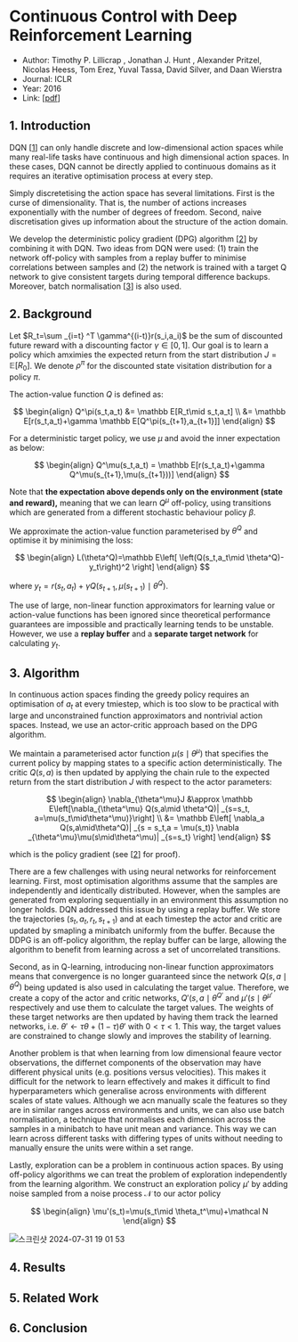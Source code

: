 # Continuous Control with Deep Reinforcement Learning
- Author: Timothy P. Lillicrap , Jonathan J. Hunt , Alexander Pritzel, Nicolas Heess, Tom Erez, Yuval Tassa, David Silver, and Daan Wierstra
- Journal: ICLR
- Year: 2016
- Link: [[pdf](https://arxiv.org/pdf/1509.02971)]

## 1. Introduction

DQN [[1](https://arxiv.org/pdf/1312.5602)] can only handle discrete and low-dimensional action spaces while many real-life tasks have continuous and high dimensional action spaces. In these cases, DQN cannot be directly applied to continuous domains as it requires an iterative optimisation process at every step.

Simply discretetising the action space has several limitations. First is the curse of dimensionality. That is, the number of actions increases exponentially with the number of degrees of freedom. Second, naive discretisation gives up information about the structure of the action domain.

We develop the deterministic policy gradient (DPG) algorithm [[2](https://proceedings.mlr.press/v32/silver14.pdf)] by combining it with DQN. Two ideas from DQN were used: (1) train the network off-policy with samples from a replay buffer to minimise correlations between samples and (2) the network is trained with a target Q network to give consistent targets during temporal difference backups. Moreover, batch normalisation [[3](https://arxiv.org/pdf/1502.03167)] is also used.

## 2. Background

Let $R_t=\sum _{i=t} ^T \gamma^{(i-t)}r(s_i,a_i)$ be the sum of discounted future reward with a discounting factor $\gamma\in[0,1]$. Our goal is to learn a policy which amximies the expected return from the start distribution $J=\mathbb E[R_0]$. We denote $\rho^\pi$ for the discounted state visitation distribution for a policy $\pi$.

The action-value function $Q$ is defined as:

$$
\begin{align}
Q^\pi(s_t,a_t) 
&= \mathbb E[R_t\mid s_t,a_t]
\\
&= \mathbb E[r(s_t,a_t)+\gamma \mathbb E[Q^\pi(s_{t+1},a_{t+1}]]
\end{align}
$$

For a deterministic target policy, we use $\mu$ and avoid the inner expectation as below:

$$
\begin{align}
Q^\mu(s_t,a_t) = \mathbb E[r(s_t,a_t)+\gamma Q^\mu(s_{t+1},\mu(s_{t+1}))]
\end{align}
$$

Note that **the expectation above depends only on the environment (state and reward),** meaning that we can learn $Q^\mu$ off-policy, using transitions which are generated from a different stochastic behaviour policy $\beta$.

We approximate the action-value function parameterised by $\theta^Q$ and optimise it by minimising the loss:

$$
\begin{align}
L(\theta^Q)=\mathbb E\left[ \left(Q(s_t,a_t\mid \theta^Q)-y_t\right)^2 \right]
\end{align}
$$

where $y_t=r(s_t,a_t)+\gamma Q(s_{t+1},\mu(s_{t+1})\mid \theta^Q)$.

The use of large, non-linear function approximators for learning value or action-value functions has been ignored since theoretical performance guarantees are impossible and practically learning tends to be unstable. However, we use a **replay buffer** and a **separate target network** for calculating $y_t$.

## 3. Algorithm

In continuous action spaces finding the greedy policy requires an optimisation of $a_t$ at every tmiestep, which is too slow to be practical with large and unconstrained function approximators and nontrivial action spaces. Instead, we use an actor-critic approach based on the DPG algorithm. 

We maintain a parameterised actor function $\mu(s\mid \theta^\mu)$ that specifies the current policy by mapping states to a specific action deterministically. The critic $Q(s,a)$ is then updated by applying the chain rule to the expected return from the start distribution $J$ with respect to the actor parameters:

$$
\begin{align}
\nabla_{\theta^\mu}J
&\approx \mathbb E\left[\nabla_{\theta^\mu} Q(s,a\mid \theta^Q)| _{s=s_t, a=\mu(s_t\mid\theta^\mu)}\right]
\\
&= \mathbb E\left[ \nabla_a Q(s,a\mid\theta^Q)| _{s = s_t,a = \mu(s_t)} \nabla _{\theta^\mu}\mu(s\mid\theta^\mu)| _{s=s_t} \right]
\end{align}
$$

which is the policy gradient (see [[2](https://proceedings.mlr.press/v32/silver14.pdf)] for proof).

There are a few challenges with using neural networks for reinforcement learning. First, most optimisation algorithms assume that the samples are independently and identically distributed. However, when the samples are generated from exploring sequentially in an environment this assumption no longer holds. DQN addressed this issue by using a replay buffer. We store the trajectories $(s_t,a_t,r_t,s_{t+1})$ and at each timestep the actor and critic are updated by smapling a minibatch uniformly from the buffer. Because the DDPG is an off-policy algorithm, the replay buffer can be large, allowing the algorithm to benefit from learning across a set of uncorrelated transitions.

Second, as in Q-learning, introducing non-linear function approximators means that convergence is no longer guaranteed since the network $Q(s,a\mid \theta^Q)$ being updated is also used in calculating the target value. Therefore, we create a copy of the actor and critic networks, $Q'(s,a\mid \theta^{Q'}$ and $\mu'(s\mid \theta^{\mu'}$ respectively and use them to calculate the target values. The weights of these target networks are then updated by having them track the learned networks, i.e. $\theta'\leftarrow \tau\theta+(1-\tau)\theta'$ with $0<\tau<1$. This way, the target values are constrained to change slowly and improves the stability of learning. 

Another problem is that when learning from low dimensional feaure vector observations, the differnet components of the observation may have different physical units (e.g. positions versus velocities). This makes it difficult for the network to learn effectively and makes it difficult to find hyperparameters which generalise across environments with different scales of state values. Although we acn manually scale the features so they are in similar ranges across environments and units, we can also use batch normalisation, a technique that normalises each dimension across the samples in a minibatch to have unit mean and variance. This way we can learn across different tasks with differing types of units without needing to manually ensure the units were within a set range.

Lastly, exploration can be a problem in continuous action spaces. By using off-policy algorithms we can treat the problem of exploration independently from the learning algorithm. We construct an exploration policy $\mu'$ by adding noise sampled from a noise process $\mathcal N$ to our actor policy

$$
\begin{align}
\mu'(s_t)=\mu(s_t\mid \theta_t^\mu)+\mathcal N
\end{align}
$$

![스크린샷 2024-07-31 19 01 53](https://github.com/user-attachments/assets/c61cee8d-7aae-4fe3-a406-f5bec8f471f5)

## 4. Results

## 5. Related Work

## 6. Conclusion
